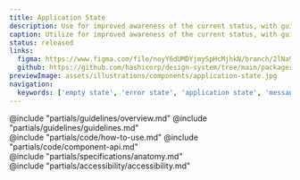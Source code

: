 ```yaml
---
title: Application State
description: Use for improved awareness of the current status, with guidance on how to move forward.
caption: Utilize for improved awareness of the current status, with guidance on how to move forward.
status: released
links:
  figma: https://www.figma.com/file/noyY6dUMDYjmySpHcMjhkN/branch/2lNa9Qe4UuF4yN8gcR7Fkp/HDS-Product---Components?node-id=31113%3A50004&t=AgcOxZqO6FWFkdcD-1
  github: https://github.com/hashicorp/design-system/tree/main/packages/components/addon/components/hds/application-state
previewImage: assets/illustrations/components/application-state.jpg
navigation:
  keywords: ['empty state', 'error state', 'application state', 'message']
---
```


<section data-tab="Guidelines">
  @include "partials/guidelines/overview.md"
  @include "partials/guidelines/guidelines.md"
</section>

<section data-tab="Code">
  @include "partials/code/how-to-use.md"
  @include "partials/code/component-api.md"
</section>

<section data-tab="Specifications">
  @include "partials/specifications/anatomy.md"
</section>

<section data-tab="Accessibility">
  @include "partials/accessibility/accessibility.md"
</section>